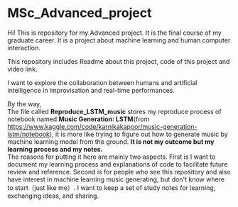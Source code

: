 # MSc_Advanced_project

Hi! This is repository for my Advanced project. It is the final course of my graduate career. 
It is a project about machine learning and human computer interaction.

This repository includes Readme about this project, code of this project and video link. 

I want to explore the collaboration between humans and artificial intelligence in improvisation and real-time performances.



By the way,<br/>
The file called **Reproduce_LSTM_music** stores my reproduce process of notebook named **Music Generation: LSTM**(from https://www.kaggle.com/code/karnikakapoor/music-generation-lstm/notebook), it is more like trying to figure out how to generate music by machine learning model from the ground. **It is not my outcome but my learning process and my notes.** <br/>
The reasons for putting it here are mainly two aspects. First is I want to document my learning process and explanations of code to facilitate future review and reference. Second is for people who see this repository and also have interest in machine learning music generating, but don't know where to start（just like me）. I want to keep a set of study notes for learning, exchanging ideas, and sharing. 
